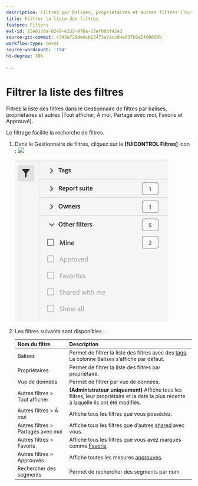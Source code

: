 ```yaml
---
description: Filtrez par balises, propriétaires et autres filtres (Tout afficher, À moi, Partagés avec moi, Favoris et Approuvés).
title: Filtrer la liste des filtres
feature: Filters
exl-id: 25e617da-8249-4332-970a-c2ef00bf42e3
source-git-commit: c343a729de4cb13473a7acc04e837b5e5f69809b
workflow-type: tm+mt
source-wordcount: '194'
ht-degree: 30%

---
```


# Filtrer la liste des filtres

Filtrez la liste des filtres dans le Gestionnaire de filtres par balises, propriétaires et autres (Tout afficher, À moi, Partagé avec moi, Favoris et Approuvé).

Le filtrage facilite la recherche de filtres.

1. Dans le Gestionnaire de filtres, cliquez sur le **[!UICONTROL Filtres]** icon :  ![](https://spectrum.adobe.com/static/icons/workflow_18/Smock_Filter_18_N.svg)

   ![Gestionnaire de filtres affichant l’icône Filtres et les filtres disponibles.](assets/filtering.png)

2. Les filtres suivants sont disponibles :

   | Nom du filtre | Description |
   |---|---|
   | Balises | Permet de filtrer la liste des filtres avec des [tags](/help/components/filters/filters-tag.md). La colonne Balises s’affiche par défaut. |
   | Propriétaires | Permet de filtrer la liste des filtres par propriétaire. |
   | Vue de données | Permet de filtrer par vue de données. |
   | Autres filtres > Tout afficher | **(Administrateur uniquement)** Affiche tous les filtres, leur propriétaire et la date la plus récente à laquelle ils ont été modifiés. |
   | Autres filtres > À moi | Affiche tous les filtres que vous possédez. |
   | Autres filtres > Partagés avec moi | Affiche tous les filtres que d’autres [shared](/help/components/filters/filters-share.md) avec vous. |
   | Autres filtres > Favoris | Affiche tous les filtres que vous avez marqués comme [Favoris](/help/components/filters/filters-favorite.md). |
   | Autres filtres > Approuvés | Affiche toutes les mesures   [approuvés](/help/components/filters/filters-approve.md). |
   | Rechercher des segments | Permet de rechercher des segments par nom. |
